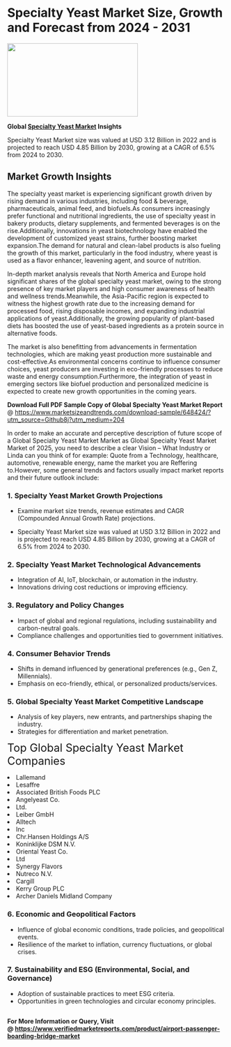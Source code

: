 <H1>Specialty Yeast Market Size, Growth and Forecast from 2024 - 2031</H1><img class="aligncenter size-medium wp-image-584254" src="https://thirdeyenews.in/wp-content/uploads/2024/09/Global-Market-Research-300x168.jpeg" alt="" width="300" height="168" /><p><strong>Global&nbsp;<a href="https://www.marketsizeandtrends.com/download-sample/648424/?utm_source=Github8j?utm_medium=204">Specialty Yeast Market</a> Insights</strong></p><p>Specialty Yeast Market size was valued at USD 3.12 Billion in 2022 and is projected to reach USD 4.85 Billion by 2030, growing at a CAGR of 6.5% from 2024 to 2030.</p><p><h2>Market Growth Insights</h2> <p>The specialty yeast market is experiencing significant growth driven by rising demand in various industries, including food & beverage, pharmaceuticals, animal feed, and biofuels.As consumers increasingly prefer functional and nutritional ingredients, the use of specialty yeast in bakery products, dietary supplements, and fermented beverages is on the rise.Additionally, innovations in yeast biotechnology have enabled the development of customized yeast strains, further boosting market expansion.The demand for natural and clean-label products is also fueling the growth of this market, particularly in the food industry, where yeast is used as a flavor enhancer, leavening agent, and source of nutrition.</p> <p>In-depth market analysis reveals that North America and Europe hold significant shares of the global specialty yeast market, owing to the strong presence of key market players and high consumer awareness of health and wellness trends.Meanwhile, the Asia-Pacific region is expected to witness the highest growth rate due to the increasing demand for processed food, rising disposable incomes, and expanding industrial applications of yeast.Additionally, the growing popularity of plant-based diets has boosted the use of yeast-based ingredients as a protein source in alternative foods.</p> <p>The market is also benefitting from advancements in fermentation technologies, which are making yeast production more sustainable and cost-effective.As environmental concerns continue to influence consumer choices, yeast producers are investing in eco-friendly processes to reduce waste and energy consumption.Furthermore, the integration of yeast in emerging sectors like biofuel production and personalized medicine is expected to create new growth opportunities in the coming years.</p> <p><span class=""><strong>Download Full PDF Sample Copy of Global Specialty Yeast Market Report</strong> @ <a href="https://www.marketsizeandtrends.com/download-sample/648424/?utm_source=Github8j?utm_medium=204" target="_blank">https://www.marketsizeandtrends.com/download-sample/648424/?utm_source=Github8j?utm_medium=204</a></span></p><p>In order to make an accurate and perceptive description of future scope of a Global&nbsp;Specialty Yeast Market Market as Global&nbsp;Specialty Yeast Market Market of 2025, you need to describe a clear Vision &ndash; What Industry or Linda can you think of for example: Quote from a Technology, healthcare, automotive, renewable energy, name the market you are Reffering to.However, some general trends and factors usually impact market reports and their future outlook include:</p><h3>1.&nbsp;<strong>Specialty Yeast Market Growth Projections</strong></h3><ul><li>Examine market size trends, revenue estimates and CAGR (Compounded Annual Growth Rate) projections.</li><li><p>Specialty Yeast Market size was valued at USD 3.12 Billion in 2022 and is projected to reach USD 4.85 Billion by 2030, growing at a CAGR of 6.5% from 2024 to 2030.</p></li></ul><h3>2.&nbsp;<strong>Specialty Yeast Market Technological Advancements</strong></h3><ul><li>Integration of AI, IoT, blockchain, or automation in the industry.</li><li>Innovations driving cost reductions or improving efficiency.</li></ul><h3>3.&nbsp;<strong>Regulatory and Policy Changes</strong></h3><ul><li>Impact of global and regional regulations, including sustainability and carbon-neutral goals.</li><li>Compliance challenges and opportunities tied to government initiatives.</li></ul><h3>4.&nbsp;<strong>Consumer Behavior Trends</strong></h3><ul><li>Shifts in demand influenced by generational preferences (e.g., Gen Z, Millennials).</li><li>Emphasis on eco-friendly, ethical, or personalized products/services.</li></ul><h3>5.&nbsp;<strong>Global Specialty Yeast Market Competitive Landscape</strong></h3><ul><li>Analysis of key players, new entrants, and partnerships shaping the industry.</li><li>Strategies for differentiation and market penetration.</li></ul><p data-pm-slice="1 1 []"><span style="color: inherit; font-family: inherit; font-size: 25px;">Top Global Specialty Yeast Market Companies</span></p><div class="" data-test-id=""><p><li>Lallemand</li><li> Lesaffre</li><li> Associated British Foods PLC</li><li> Angelyeast Co.</li><li> Ltd.</li><li> Leiber GmbH</li><li> Alltech</li><li> Inc</li><li> Chr.Hansen Holdings A/S</li><li> Koninklijke DSM N.V.</li><li> Oriental Yeast Co.</li><li> Ltd</li><li> Synergy Flavors</li><li> Nutreco N.V.</li><li> Cargill</li><li> Kerry Group PLC</li><li> Archer Daniels Midland Company</li></p></div><h3>6.&nbsp;<strong>Economic and Geopolitical Factors</strong></h3><ul><li>Influence of global economic conditions, trade policies, and geopolitical events.</li><li>Resilience of the market to inflation, currency fluctuations, or global crises.</li></ul><h3>7.&nbsp;<strong>Sustainability and ESG (Environmental, Social, and Governance)</strong></h3><ul><li>Adoption of sustainable practices to meet ESG criteria.</li><li>Opportunities in green technologies and circular economy principles.</li></ul><h2><strong style="font-size: 14px;">For More Information or Query, Visit @&nbsp;</strong><a style="background-color: #ffffff; font-size: 14px;" href="https://www.marketsizeandtrends.com/report/specialty-yeast-market/" target="_blank">https://www.verifiedmarketreports.com/product/airport-passenger-boarding-bridge-market</a></h2>